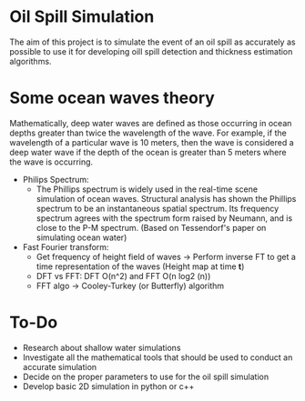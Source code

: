 # Oil Spill Simulation
The aim of this project is to simulate the event of an oil spill as accurately as possible to use it for developing oill spill detection and thickness estimation algorithms.

# Some ocean waves theory
Mathematically, deep water waves are defined as those occurring in ocean depths greater than twice the wavelength of the wave. For example, if the wavelength of a particular wave is 10 meters, then the wave is considered a deep water wave if the depth of the ocean is greater than 5 meters where the wave is occurring.

- Philips Spectrum:
    - The Phillips spectrum is widely used in the real-time scene simulation of ocean waves. Structural analysis has shown the Phillips spectrum to be an instantaneous spatial spectrum. Its frequency spectrum agrees with the spectrum form raised by Neumann, and is close to the P-M spectrum. (Based on Tessendorf's paper on simulating ocean water)
- Fast Fourier transform:
    - Get frequency of height field of waves → Perform inverse FT to get a time representation of the waves (Height map at time **t**)
    - DFT vs FFT: DFT O(n^2) and FFT O(n log2 (n))
    - FFT algo → Cooley-Turkey (or Butterfly) algorithm

# To-Do

* Research about shallow water simulations
* Investigate all the mathematical tools that should be used to conduct an accurate simulation
* Decide on the proper parameters to use for the oil spill simulation
* Develop basic 2D simulation in python or c++
